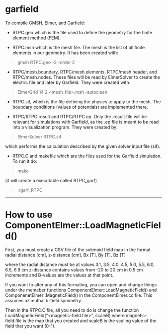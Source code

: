 # garfield

To compile GMSH, Elmer, and Garfield:

- RTPC.geo which is the file used to define the geometry for the finite 
element method (FEM). 

- RTPC.msh which is the mesh file. The mesh is the list of all finite 
elements in our geometry. It has been created with:

> gmsh RTPC.geo -3 -order 2

- RTPC/mesh.boundary, RTPC/mesh.elements, RTPC/mesh.header, and 
RTPC/mesh.nodes. These files will be read by ElmerSolver to create the 
electric file and later by Garfield. They were created with:

> ElmerGrid 14 2 <mesh_file>.msh -autoclean

- RTPC.sif, which is the file defining the physics to apply to the 
mesh. The boundary conditions (values of potentials) are implemented 
there.

- RTPC/RTPC.result and RTPC/RTPC.ep. Only the .result file will be 
relevant for simulations with Garfield, as the .ep file is meant to be 
read into a visualization program. They were created by:

> ElmerSolver RTPC.sif

which performs the calculation described by the given solver input file 
(sif).

- RTPC.C and makefile which are the files used for the Garfield 
simulation. To run it do:

> make 

(it will create a executable called RTPC_garf)

> ./garf_RTPC

---------------------------------------------------------
# How to use ComponentElmer::LoadMagneticField()
First, you must create a CSV file of the solenoid field map in the format
radial distance [cm], z-distance [cm], Bx [T], By [T], Bz [T]

where the radial distance must be at values 3.1, 3.5, 4.0, 4.5, 5.0, 5.5, 6.0, 6.5, 6.9 cm
z-distance contains values from -20 to 20 cm in 0.5 cm increments
and B-values are the values at that point.

If you want to alter any of this formating, you can open and change things under the memeber functions ComponentElmer::LoadMagneticField() and ComponenetElmer::MagneticField() in the ComponentElmer.cc file.
This assumes azimuthal b-field symmetry.

Then in the RTPC.C file, all you need to do is change the function 
LoadMagneticField("<magnetic-field.file>", scaleB)
where magnetic-field.file is the map that you created and scaleB is the scaling value of the field that you want (0-1).

